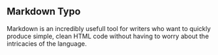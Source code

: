 ## Markdown Typo
Markdown is an incredibly usefull tool for writers who want to quickly produce simple, clean HTML code without having to worry about the intricacies of the language.
